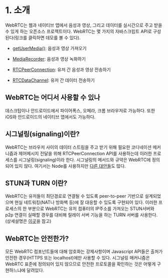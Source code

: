 # 1. 소개

WebRTC는 웹과 네이티브 앱에서 음성과 영상, 그리고 데이터를 실시간으로 주고 받을 수 있게 하는 오픈소스 프로젝트이다. 
WebRTC는 몇 가지의 자바스크립트 API로 구성된다\(링크를 클릭하면 데모를 볼 수 있다\).

* [getUserMedia\(\)](https://webrtc.github.io/samples/src/content/getusermedia/gum/): 음성과 영상 가져오기

* [MediaRecorder](https://webrtc.github.io/samples/src/content/getusermedia/record/): 음성과 영상 녹화하기

* [RTCPeerConnection](https://webrtc.github.io/samples/src/content/peerconnection/pc1/): 유저 간 음성과 영상 전송하기

* [RTCDataChannel](https://webrtc.github.io/samples/src/content/datachannel/basic/): 유저 간 데이터 전송하기


## WebRTC는 어디서 사용할 수 있나

데스크탑이나 안드로이드에서 파이어폭스, 오페라, 크롬 브라우저로 가능하다. 또한 iOS와 안드로이드의 네이티브 앱에서도 가능하다.

## 시그널링\(signaling\)이란?

WebRTC는 브라우저 사이의 데이터 스트림을 주고 받기 위해 필요한 코디네이션 메커니즘과 제어메시지 전달을 위해 RTCPeerConnection API를 사용하는데 이러한 프로세스를 시그널링\(signaling\)이라 한다. 시그널링의 메서드와 규약은 WebRTC에 정의되어 있지 않다. 여기서는 Node를 사용하지만 [다른 대안들](https://github.com/muaz-khan/WebRTC-Experiment/blob/master/Signaling.md)도 많다.

## STUN과 TURN 이란?

WebRTC는 유저들이 최단경로로 연결될 수 있도록 peer-to-peer 기반으로 설계되었으며 현실 네트워킹\(NAT나 방화벽 등\)에 잘 대응할 수 있도록 구현되어 있다. 이러한 프로세스의 한 부분으로 WebRTC는 유저 컴퓨터의 IP주소를 가져오는 STUN서버와 p2p 연결이 실패할 경우를 대비해 릴레이 서버 기능을 하는 TURN 서버를 사용한다. \(상세설명은 [이곳](https://www.html5rocks.com/en/tutorials/webrtc/infrastructure/)을 참고\)

## WebRTC는 안전한가?

모든 WebRTC 컴포넌트들에 대해 암호화는 강제사항이며 Javascript API들은 출처가 안전한 경우\(HTTPS 또는 localhost\)에만 사용할 수 있다. 시그널링 매커니즘은 WebRTC 표준에 정의되어 있지 않으므로 안전한 프로토콜을 확인하는 것은 어떻게 구현하느냐에 달려있다.

